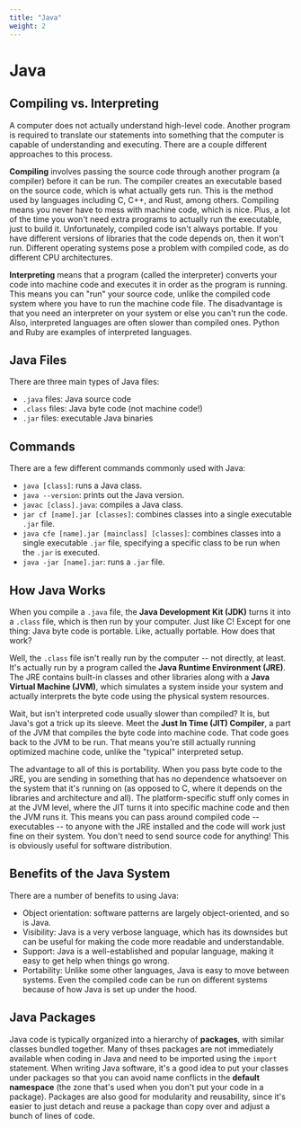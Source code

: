 ```yaml
---
title: "Java"
weight: 2
---
```


# Java

## Compiling vs. Interpreting

A computer does not actually understand high-level code. Another program is required to translate our statements into something that the computer is capable of understanding and executing. There are a couple different approaches to this process.

**Compiling** involves passing the source code through another program (a compiler) before it can be run. The compiler creates an executable based on the source code, which is what actually gets run. This is the method used by languages including C, C++, and Rust, among others. Compiling means you never have to mess with machine code, which is nice. Plus, a lot of the time you won't need extra programs to actually run the executable, just to build it. Unfortunately, compiled code isn't always portable. If you have different versions of libraries that the code depends on, then it won't run. Different operating systems pose a problem with compiled code, as do different CPU architectures.

**Interpreting** means that a program (called the interpreter) converts your code into machine code and executes it in order as the program is running. This means you can "run" your source code, unlike the compiled code system where you have to run the machine code file. The disadvantage is that you need an interpreter on your system or else you can't run the code. Also, interpreted languages are often slower than compiled ones. Python and Ruby are examples of interpreted languages.

## Java Files

There are three main types of Java files:

* `.java` files: Java source code
* `.class` files: Java byte code (not machine code!)
* `.jar` files: executable Java binaries

## Commands

There are a few different commands commonly used with Java:

* `java [class]`: runs a Java class.
* `java --version`: prints out the Java version.
* `javac [class].java`: compiles a Java class.
* `jar cf [name].jar [classes]`: combines classes into a single executable `.jar` file.
* `java cfe [name].jar [mainclass] [classes]`: combines classes into a single executable `.jar` file, specifying a specific class to be run when the `.jar` is executed.
* `java -jar [name].jar`: runs a `.jar` file.

## How Java Works

When you compile a `.java` file, the **Java Development Kit (JDK)** turns it into a `.class` file, which is then run by your computer. Just like C! Except for one thing: Java byte code is portable. Like, actually portable. How does that work?

Well, the `.class` file isn't really run by the computer -- not directly, at least. It's actually run by a program called the **Java Runtime Environment (JRE)**. The JRE contains built-in classes and other libraries along with a **Java Virtual Machine (JVM)**, which simulates a system inside your system and actually interprets the byte code using the physical system resources.

Wait, but isn't interpreted code usually slower than compiled? It is, but Java's got a trick up its sleeve. Meet the **Just In Time (JIT) Compiler**, a part of the JVM that compiles the byte code into machine code. That code goes back to the JVM to be run. That means you're still actually running optimized machine code, unlike the "typical" interpreted setup.

The advantage to all of this is portability. When you pass byte code to the JRE, you are sending in something that has no dependence whatsoever on the system that it's running on (as opposed to C, where it depends on the libraries and architecture and all). The platform-specific stuff only comes in at the JVM level, where the JIT turns it into specific machine code and then the JVM runs it. This means you can pass around compiled code -- executables -- to anyone with the JRE installed and the code will work just fine on their system. You don't need to send source code for anything! This is obviously useful for software distribution.

## Benefits of the Java System

There are a number of benefits to using Java:

* Object orientation: software patterns are largely object-oriented, and so is Java.
* Visibility: Java is a very verbose language, which has its downsides but can be useful for making the code more readable and understandable.
* Support: Java is a well-established and popular language, making it easy to get help when things go wrong.
* Portability: Unlike some other languages, Java is easy to move between systems. Even the compiled code can be run on different systems because of how Java is set up under the hood.

## Java Packages

Java code is typically organized into a hierarchy of **packages**, with similar classes bundled together. Many of thses packages are not immediately available when coding in Java and need to be imported using the `import` statement. When writing Java software, it's a good idea to put your classes under packages so that you can avoid name conflicts in the **default namespace** (the zone that's used when you don't put your code in a package). Packages are also good for modularity and reusability, since it's easier to just detach and reuse a package than copy over and adjust a bunch of lines of code.
